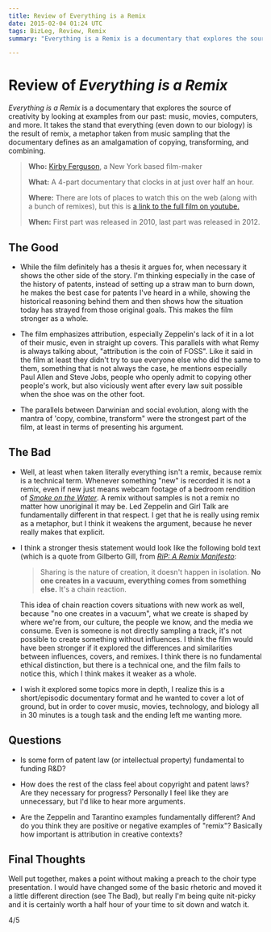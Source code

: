```yaml
---
title: Review of Everything is a Remix
date: 2015-02-04 01:24 UTC
tags: BizLeg, Review, Remix
summary: "Everything is a Remix is a documentary that explores the source of creativity by looking at examples from our past: music, movies, computers, and more. It claims that everything (even down to our biology) is the result of remix, a metaphor taken from music sampling that the documentary defines as an amalgamation of copying, transforming, and combining."

---
```


# Review of *Everything is a Remix*

*Everything is a Remix* is a documentary that explores the source of creativity by looking at examples from our past: music, movies, computers, and more. It takes the stand that everything (even down to our biology) is the result of remix, a metaphor taken from music sampling that the documentary defines as an amalgamation of copying, transforming, and combining.

> **Who:** [Kirby Ferguson](https://twitter.com/remixeverything), a New York based film-maker
>
> **What:** A 4-part documentary that clocks in at just over half an hour.
>
> **Where:** There are lots of places to watch this on the web (along with a bunch of remixes), but this is [a link to the full film on youtube.](https://www.youtube.com/watch?v=coGpmA4saEk)
>
> **When:** First part was released in 2010, last part was released in 2012.



## The Good

* While the film definitely has a thesis it argues for, when necessary it shows the other side of the story. I'm thinking especially in the case of the history of patents, instead of setting up a straw man to burn down, he makes the best case for patents I've heard in a while, showing the historical reasoning behind them and then shows how the situation today has strayed from those original goals. This makes the film stronger as a whole.

* The film emphasizes attribution, especially Zeppelin's lack of it in a lot of their music, even in straight up covers. This parallels with what Remy is always talking about, "attribution is the coin of FOSS". Like it said in the film at least they didn't try to sue everyone else who did the same to them, something that is not always the case, he mentions especially Paul Allen and Steve Jobs, people who openly admit to copying other people's work, but also viciously went after every law suit possible when the shoe was on the other foot.

* The parallels between Darwinian and social evolution, along with the mantra of 'copy, combine, transform" were the strongest part of the film, at least in terms of presenting his argument.



## The Bad

* Well, at least when taken literally everything isn't a remix, because remix is a technical term. Whenever something "new" is recorded it is not a remix, even if new just means webcam footage of a bedroom rendition of [*Smoke on the Water*](http://www.guitarnick.com/smoke-on-the-water-deep-purple-guitar-lesson-tab.html). A remix without samples is not a remix no matter how unoriginal it may be. Led Zeppelin and Girl Talk are fundamentally different in that respect. I get that he is really using remix as a metaphor, but I think it weakens the argument, because he never really makes that explicit.

* I think a stronger thesis statement would look like the following bold text (which is a quote from Gilberto Gill, from [*RiP: A Remix Manifesto*](/2014-10-22-rip-a-remix-manifesto):

  > Sharing is the nature of creation, it doesn't happen in isolation. **No one creates in a vacuum, everything comes from something else.** It's a chain reaction.

  This idea of chain reaction covers situations with new work as well, because "no one creates in a vacuum", what we create is shaped by where we're from, our culture, the people we know, and the media we consume. Even is someone is not directly sampling a track, it's not possible to create something without influences. I think the film would have been stronger if it explored the differences and similarities between influences, covers, and remixes. I think there is no fundamental ethical distinction, but there is a technical one, and the film fails to notice this, which I think makes it weaker as a whole.

* I wish it explored some topics more in depth, I realize this is a short/episodic documentary format and he wanted to cover a lot of ground, but in order to cover music, movies, technology, and biology all in 30 minutes is a tough task and the ending left me wanting more.



## Questions

* Is some form of patent law (or intellectual property) fundamental to funding R&D?

* How does the rest of the class feel about copyright and patent laws? Are they necessary for progress? Personally I feel like they are unnecessary, but I'd like to hear more arguments.

* Are the Zeppelin and Tarantino examples fundamentally different? And do you think they are positive or negative examples of "remix"? Basically how important is attribution in creative contexts?


## Final Thoughts

Well put together, makes a point without making a preach to the choir type presentation. I would have changed some of the basic rhetoric and moved it a little different direction (see The Bad), but really I'm being quite nit-picky and it is certainly worth a half hour of your time to sit down and watch it.

4/5
